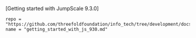 [Getting started with JumpScale 9.3.0]
```!!!include
repo = "https://github.com/threefoldfoundation/info_tech/tree/development/docs/training"
name = "getting_started_with_js_930.md"
```